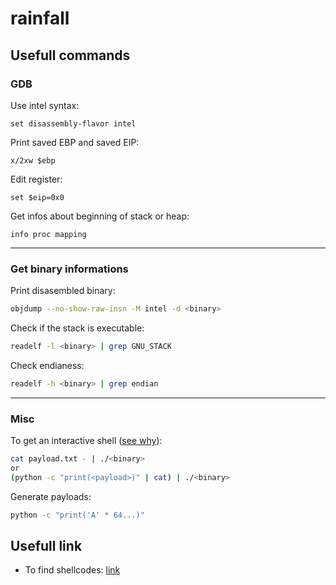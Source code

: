 # rainfall

## Usefull commands

### GDB

Use intel syntax:

```gdb
set disassembly-flavor intel
```

Print saved EBP and saved EIP:

```gdb
x/2xw $ebp
```

Edit register:

```gdb
set $eip=0x0
```

Get infos about beginning of stack or heap:

```gdb
info proc mapping
```

---

### Get binary informations

Print disasembled binary:

```bash
objdump --no-show-raw-insn -M intel -d <binary>
```

Check if the stack is executable:

```bash
readelf -l <binary> | grep GNU_STACK
```

Check endianess:

```bash
readelf -h <binary> | grep endian
```

---

### Misc

To get an interactive shell ([see why](https://unix.stackexchange.com/questions/203012/why-cant-i-open-a-shell-from-a-pipelined-process)):

```bash
cat payload.txt - | ./<binary>
or
(python -c "print(<payload>)" | cat) | ./<binary>
```

Generate payloads:

```bash
python -c "print('A' * 64...)"
```

## Usefull link

- To find shellcodes: [link](https://shell-storm.org/shellcode/files/shellcode-811.html)
